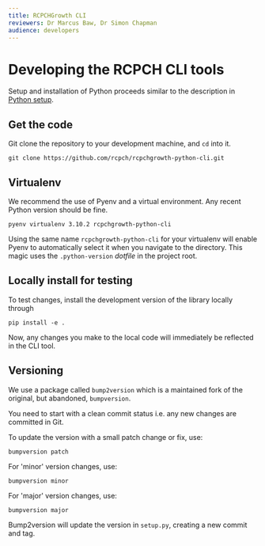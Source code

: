 ```yaml
---
title: RCPCHGrowth CLI
reviewers: Dr Marcus Baw, Dr Simon Chapman
audience: developers
---
```


# Developing the RCPCH CLI tools

Setup and installation of Python proceeds similar to the description in [Python setup](./api-python.md).

## Get the code

Git clone the repository to your development machine, and `cd` into it.

``` console
git clone https://github.com/rcpch/rcpchgrowth-python-cli.git
```

## Virtualenv

We recommend the use of Pyenv and a virtual environment. Any recent Python version should be fine.

```console
pyenv virtualenv 3.10.2 rcpchgrowth-python-cli
```

Using the same name `rcpchgrowth-python-cli` for your virtualenv will enable Pyenv to automatically select it when you navigate to the directory. This magic uses the `.python-version` *dotfile* in the project root.

## Locally install for testing

To test changes, install the development version of the library locally through

```console
pip install -e .
```

Now, any changes you make to the local code will immediately be reflected in the CLI tool.

## Versioning

We use a package called `bump2version` which is a maintained fork of the original, but abandoned, `bumpversion`.

You need to start with a clean commit status i.e. any new changes are committed in Git.

To update the version with a small patch change or fix, use:

``` console
bumpversion patch
```

For 'minor' version changes, use:

``` console
bumpversion minor
```

For 'major' version changes, use:

``` console
bumpversion major
```

Bump2version will update the version in `setup.py`, creating a new commit and tag.
